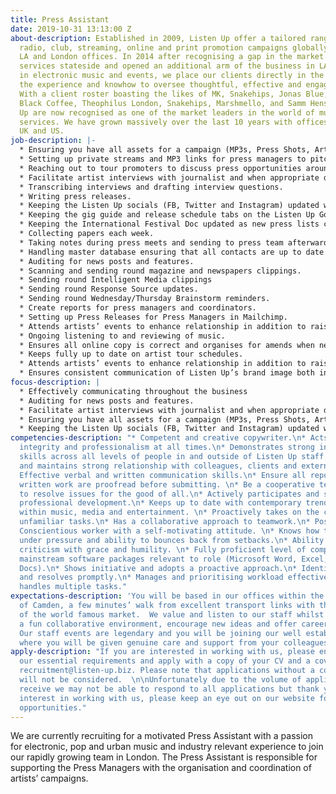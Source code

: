 ```yaml
---
title: Press Assistant
date: 2019-10-31 13:13:00 Z
about-description: Established in 2009, Listen Up offer a tailored range of bespoke
  radio, club, streaming, online and print promotion campaigns globally through our
  LA and London offices. In 2014 after recognising a gap in the market we moved our
  services stateside and opened an additional arm of the business in LA. Specialising
  in electronic music and events, we place our clients directly in the spotlight with
  the experience and knowhow to oversee thoughtful, effective and engaging campaigns.
  With a client roster boasting the likes of MK, Snakehips, Jonas Blue, Gorgon City,
  Black Coffee, Theophilus London, Snakehips, Marshmello, and Samm Henshaw, Listen
  Up are now recognised as one of the market leaders in the world of music promotion
  services. We have grown massively over the last 10 years with offices in both the
  UK and US.
job-description: |-
  * Ensuring you have all assets for a campaign (MP3s, Press Shots, Artwork, Biog-raphies etc) to create press packs on Egnyte.
  * Setting up private streams and MP3 links for press managers to pitch with.
  * Reaching out to tour promoters to discuss press opportunities around dates.
  * Facilitate artist interviews with journalist and when appropriate directly conducts interviews with artists on behalf of journalists.
  * Transcribing interviews and drafting interview questions.
  * Writing press releases.
  * Keeping the Listen Up socials (FB, Twitter and Instagram) updated with any clients news/features that have gone live that day/week.
  * Keeping the gig guide and release schedule tabs on the Listen Up Google doc updated.
  * Keeping the International Festival Doc updated as new press lists come through.
  * Collecting papers each week.
  * Taking notes during press meets and sending to press team afterwards.
  * Handling master database ensuring that all contacts are up to date and new ones are added as they come through.
  * Auditing for news posts and features.
  * Scanning and sending round magazine and newspapers clippings.
  * Sending round Intelligent Media clippings
  * Sending round Response Source updates.
  * Sending round Wednesday/Thursday Brainstorm reminders.
  * Create reports for press managers and coordinators.
  * Setting up Press Releases for Press Managers in Mailchimp.
  * Attends artists’ events to enhance relationship in addition to raising the profile of yourself and Listen Up.
  * Ongoing listening to and reviewing of music.
  * Ensures all online copy is correct and organises for amends when necessary.
  * Keeps fully up to date on artist tour schedules.
  * Attends artists’ events to enhance relationship in addition to raising the profile of yourself and Listen Up.
  * Ensures consistent communication of Listen Up’s brand image both internally and in the industry.
focus-description: |
  * Effectively communicating throughout the business
  * Auditing for news posts and features.
  * Facilitate artist interviews with journalist and when appropriate directly conducts interviews with artists on behalf of journalists.
  * Ensuring you have all assets for a campaign (MP3s, Press Shots, Artwork, Biographies etc) to create press packs on Egnyte.
  * Keeping the Listen Up socials (FB, Twitter and Instagram) updated with any clients news/features that have gone live that day/week.
competencies-description: "* Competent and creative copywriter.\n* Acts with discretion,
  integrity and professionalism at all times.\n* Demonstrates strong interpersonal
  skills across all levels of people in and outside of Listen Up staff.\n* Develops
  and maintains strong relationship with colleagues, clients and external suppliers.\n*
  Effective verbal and written communication skills.\n* Ensure all reports, data and
  written work are proofread before submitting. \n* Be a cooperative team player willing
  to resolve issues for the good of all.\n* Actively participates and seeks continual
  professional development.\n* Keeps up to date with contemporary trends and news
  within music, media and entertainment. \n* Proactively takes on the challenge of
  unfamiliar tasks.\n* Has a collaborative approach to teamwork.\n* Positive attitude.\n*
  Conscientious worker with a self-motivating attitude. \n* Knows how to handle themselves
  under pressure and ability to bounces back from setbacks.\n* Ability to take constructive
  criticism with grace and humility. \n* Fully proficient level of competency of all
  mainstream software packages relevant to role (Microsoft Word, Excel, Office, Google
  Docs).\n* Shows initiative and adopts a proactive approach.\n* Identifies issues
  and resolves promptly.\n* Manages and prioritising workload effectively.\n* Successfully
  handles multiple tasks."
expectations-description: 'You will be based in our offices within the vibrant heart
  of Camden, a few minutes’ walk from excellent transport links with the added delights
  of the world famous market.  We value and listen to our staff whilst maintaining
  a fun collaborative environment, encourage new ideas and offer career progression.
  Our staff events are legendary and you will be joining our well established team
  where you will be given genuine care and support from your colleagues and Directors. '
apply-description: "If you are interested in working with us, please ensure you meet
  our essential requirements and apply with a copy of your CV and a cover letter to
  recruitment@listen-up.biz. Please note that applications without a cover letter
  will not be considered.  \n\nUnfortunately due to the volume of applications we
  receive we may not be able to respond to all applications but thank you for your
  interest in working with us, please keep an eye out on our website for any future
  opportunities."
---
```


We are currently recruiting for a motivated Press Assistant with a passion for electronic, pop and urban music and industry relevant experience to join our rapidly growing team in London. The Press Assistant is responsible for supporting the Press Managers with the organisation and coordination of artists’ campaigns.